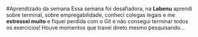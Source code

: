 #Aprendizado da semana
Essa semana foi desafiadora, na **Labenu** aprendi sobre terminal, sobre empregabilidade, conheci colegas legais e me **estressei muito** e fiquei perdida com o Git e não consegui terminar todos os exercicios! Houve momentos que travei direto mesmo pesquisando...